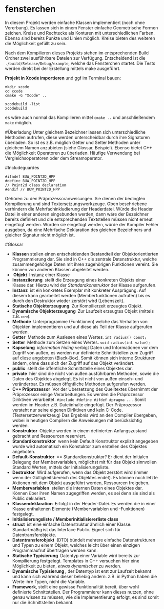 fensterchen
===========
In diesem Projekt werden einfache Klassen implementiert (noch ohne Vererbung). Es lassen sich in einem Fenster einfache Geometrische Formen zeichen. Kreise und Rechtecke als Konturen mit unterschiedlichen Farben. Ebenso sind bereits Punkte und Linien möglich. 
Kreise bieten des weiteren die Möglichkeit gefüllt zu sein. 

Nach dem Kompilieren dieses Projekts stehen im entsprechenden Build Ordner zwei ausführbare Dateien zur Verfügung. Entscheidend ist die 
`./build/Release/Debug/example`, welche das Fensterchen startet. Die Tests werden direkt bei der Erstellung mittels make ausgeführt.

**Projekt in Xcode importieren** und ggf im Terminal bauen:
```
mkdir xcode
cd xcode
cmake -G "Xcode" ..

xcodebuild -list
xcodebuild
```
es wäre auch normal das Kompilieren mittel `cmake ..` und anschließendem `make` möglich.

#Überladung
Unter gleichem Bezeichner lassen sich unterschiedliche Methoden aufrufen, diese werden unterscheidbar durch ihre Signaturen überladen. So ist es z.B. möglich Getter und Setter Methoden unter gleichem Namen anzubieten (siehe Glossar, Beispiel). Ebenso bietet C++ die Möglichkeit Operatoren zu überladen. Häufige Verwendung bei Vergleichsoperatoren oder dem Streamoperator. 

#Includeguardes 
```
#ifndef BUW_POINT2D_HPP 
#define BUW_POINT2D_HPP
// Point2d class declaration 
#endif // BUW_POINT2D_HPP
```
Gehören zu den Präprozessoranweisungen. Sie dienen der bedingten Kompilierung und sind Textersetzungswerkzeuge. Oben beschriebene verhindern die Mehrfachinkludierung der Headerdatei. Würde die Header Datei in einer anderen eingebunden werden, dann wäre der Bezeichner bereits definiert und die entsprechenden Textstellen müssen nicht erneut eingefügt werden. Würden sie eingefügt werden, würde der Kompiler Fehler ausgeben, da eine Mehrfache Deklaration des gleichen Bezeichners und gleicher Signatur nicht möglich ist.

#Glossar
- **Klasse**n	stellen einen entscheidenden Bestandteil der Objektorientierten Programmierung dar. Sie sind in C++ die zentrale Datenstruktur, welche zusammengehörige Daten mit ihren zugehörigen Funktionen vereint. Sie können von anderen Klassen abgeleitet werden.
- ** Objekt **	Instanz einer Klasse
- **Instanziierung **	stellt die Erzeugung eines konkreten Objekts einer Klasse dar. Hierzu wird der *Standardkonstruktor* der Klasse aufgerufen.
- **Instanz **	ist ein konkretes Exemplar mit konkreter Ausprägung. Auf diesem kann gearbeitet werden (Memberfunktionen aufrufen) bis es durch den Destruktor wieder zerstört wird (Lebenszeit).
- **Statische Objekterzeugung ** Zur Kompilierzeit erzeugtes Objekt.
- **Dynamische Objekterzeugung **	Zur Laufzeit erzeugtes Objekt (mittels z.B. `new`).
- **Methode **	Unterprogramme (Funktionen) welche das Verhalten von Objekten implementieren und auf diese als Teil der Klasse aufgerufen werden.
- **Getter **	Methode zum Auslesen eines Wertes. `int radius() const;`
- **Setter **	Methode zum Setzen eines Wertes. `void radius(int value);`
- **Kapselung **	*information hiding* verbigt Daten und Informationen vor dem Zugriff von außen, es werden nur definierte Schnittstellen zum Zugriff auf diese angeboten (Black-Box). Somit können sich interne Strukturen ändern, ohne dass sich der Zugriff auf das Objekt verändert.
- **public **	stellt die öffentliche Schnittstelle eines Objektes dar.
- **private **	hier sind die nicht von außen ausführbaren Methoden, sowie die Daten des Objektes abgelegt. Es ist nicht von außen einseh- und veränderbar. Es müssen öffentliche Methoden aufgerufen werden.
- **C++ Präprozessor **	Vor der Übersetzung des Quelltextes übernimmt der Präprozessor einige Verarbeitungen. Es werden die Präprozessor Diriktiven verarbeitet. `#include #define #ifdef #pragma ...` Somit werden im Header z.B. Dateiinhalte eingefügt. Der Präprozessor versteht nur seine eigenen Diriktiven und kein C-Code. (Textersetzerwerkzeug) Das Ergebnis wird an den Compiler übergeben, wobei in heutigen Compilern die Anweisungen mit berücksichtig werden.
- **Konstruktor **	Objekte werden in einem definierten Anfangszustand gebracht und Ressourcen reserviert.
- **Standardkonstruktor **	wenn kein Default Konstruktor explizit angegeben wurde wird automatisch ein Konstuktor zum erstellen des Objektes angeboten.
- **Default-Konstruktor **	== Standardkonstruktor? Er dient der Initialen Belegung der Membervariablen, möglichst mit für das Objekt sinnvollen Standard Werten, mittels der Initialisierungsliste.
- **Destruktor **	Wird aufgerufen, wenn das Objekt zerstört wird (immer wenn der Gültigkeitsbereich des Objektes endet). Es können noch letzte Aktionen mit dem Objekt ausgeführt werden, Ressourcen freigeben.
- **Membervariablen **	stellen die internen Daten eines Objektes dar. Können über ihren Namen zugegriffen werden, es sei denn sie sind als Public deklariert.
- **Klassendeklaration **	Erfolgt in der Header-Datei. Es werden die in einer Klasse enthaltenen Elemente (Membervariablen und -Funktionen) festgelegt.
- **Initialisierungsliste / Memberinitialisiererliste class**	
- **struct **	ist eine einfache Datenstruktur ähnlich einer Klasse. Standartmäßig ist das Interface Public. Eignet sich für Datentransferobjekte.
- **Datentransferobjekt ** (DTO)	bündelt mehrere einfache Datenstrukturen und Typen zu einem Objekt, welches leicht über einen einzigen Programmaufruf übertragen werden kann.
- **Statische Typisierung **	Datentyp einer Variable wird bereits zur Kompilierung festgelegt. Templates in C++ versuchen hier eine Möglichkeit zu bieten, *etwas dynamischer* zu werden.
- **Dynamische Typisierung **, der Datentyp ist erst zur Laufzeit bekannt und kann sich während dieser beliebig ändern. z.B. in Python haben die Werte ihre Typen, nicht die Variable.
- **Framework**, stellt eine gewisse Funktionalität bereit, über wohl definierte Schnittstellen. Der Programmierer kann dieses nutzen, ohne genau wissen zu müssen, wie die Implementierung erfolgt, es sind somit nur die Schnittstellen bekannt.
